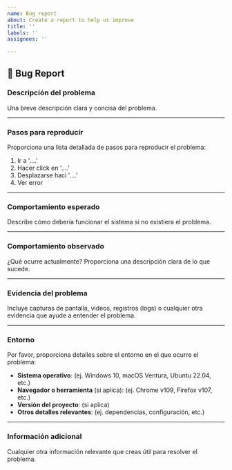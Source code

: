 ```yaml
---
name: Bug report
about: Create a report to help us improve
title: ''
labels: ''
assignees: ''

---
```


## 🐛 Bug Report

### **Descripción del problema**
Una breve descripción clara y concisa del problema.

---

### **Pasos para reproducir**
Proporciona una lista detallada de pasos para reproducir el problema:
1. Ir a '....'
2. Hacer click en '....'
3. Desplazarse haci '....'
4. Ver error

---

### **Comportamiento esperado**
Describe cómo debería funcionar el sistema si no existiera el problema.

---

### **Comportamiento observado**
¿Qué ocurre actualmente? Proporciona una descripción clara de lo que sucede.

---

### **Evidencia del problema**
Incluye capturas de pantalla, videos, registros (logs) o cualquier otra evidencia que ayude a entender el problema.

---

### **Entorno**
Por favor, proporciona detalles sobre el entorno en el que ocurre el problema:
- **Sistema operativo**: (ej. Windows 10, macOS Ventura, Ubuntu 22.04, etc.)
- **Navegador o herramienta** (si aplica): (ej. Chrome v109, Firefox v107, etc.)
- **Versión del proyecto**: (si aplica)
- **Otros detalles relevantes**: (ej. dependencias, configuración, etc.)

---

### **Información adicional**
Cualquier otra información relevante que creas útil para resolver el problema.
